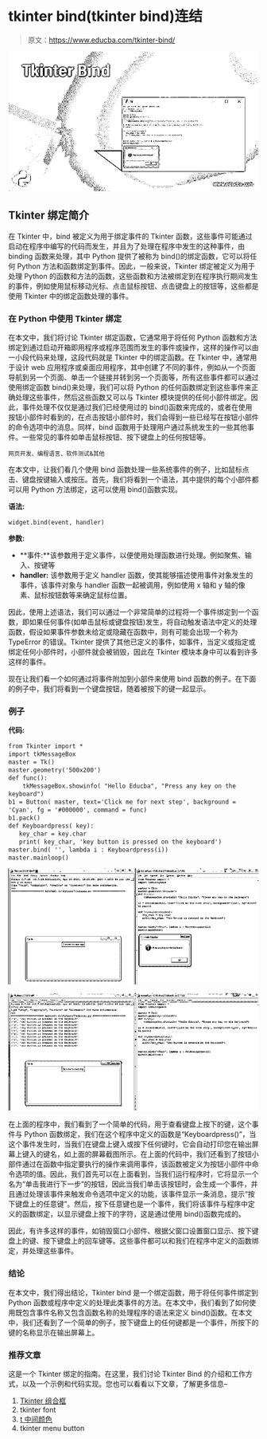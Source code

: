 # tkinter bind(tkinter bind)连结

> 原文：<https://www.educba.com/tkinter-bind/>

![Tkinter Bind](img/a47e83ae1de95785b3ba3f76ddf9a463.png)



## Tkinter 绑定简介

在 Tkinter 中，bind 被定义为用于绑定事件的 Tkinter 函数，这些事件可能通过启动在程序中编写的代码而发生，并且为了处理在程序中发生的这种事件，由 binding 函数来处理，其中 Python 提供了被称为 bind()的绑定函数，它可以将任何 Python 方法和函数绑定到事件。因此，一般来说，Tkinter 绑定被定义为用于处理 Python 的函数和方法的函数，这些函数和方法被绑定到在程序执行期间发生的事件，例如使用鼠标移动光标、点击鼠标按钮、点击键盘上的按钮等，这些都是使用 Tkinter 中的绑定函数处理的事件。

### 在 Python 中使用 Tkinter 绑定

在本文中，我们将讨论 Tkinter 绑定函数，它通常用于将任何 Python 函数和方法绑定到通过启动开箱即用程序或程序范围而发生的事件或操作，这样的操作可以由一小段代码来处理，这段代码就是 Tkinter 中的绑定函数。在 Tkinter 中，通常用于设计 web 应用程序或桌面应用程序，其中创建了不同的事件，例如从一个页面导航到另一个页面、单击一个链接并转到另一个页面等，所有这些事件都可以通过使用绑定函数 bind()来处理，我们可以将 Python 的任何函数绑定到这些事件来正确处理这些事件，然后这些函数又可以与 Tkinter 模块提供的任何小部件绑定。因此，事件处理不仅仅是通过我们已经使用过的 bind()函数来完成的，或者在使用按钮小部件时看到的，在点击按钮小部件时，我们会得到一些已经写在按钮小部件的命令选项中的消息。同样，bind 函数用于处理用户通过系统发生的一些其他事件。一些常见的事件如单击鼠标按钮、按下键盘上的任何按钮等。

<small>网页开发、编程语言、软件测试&其他</small>

在本文中，让我们看几个使用 bind 函数处理一些系统事件的例子，比如鼠标点击、键盘按键输入或按压。首先，我们将看到一个语法，其中提供的每个小部件都可以用 Python 方法绑定，这可以使用 bind()函数实现。

**语法:**

```
widget.bind(event, handler)
```

**参数:**

*   **事件:**该参数用于定义事件，以便使用处理函数进行处理。例如聚焦、输入、按键等
*   **handler:** 该参数用于定义 handler 函数，使其能够描述使用事件对象发生的事件，该事件对象与 handler 函数一起被调用，例如使用 x 轴和 y 轴的像素、鼠标按钮数等来确定鼠标位置。

因此，使用上述语法，我们可以通过一个非常简单的过程将一个事件绑定到一个函数，即如果任何事件(如单击鼠标或键盘按钮)发生，将自动触发语法中定义的处理函数，假设如果事件参数未给定或隐藏在函数中，则有可能会出现一个称为 TypeError 的错误。Tkinter 提供了其他已定义的事件，如<destroy>事件，当定义或指定或绑定任何小部件时，小部件就会被销毁，因此在 Tkinter 模块本身中可以看到许多这样的事件。</destroy>

现在让我们看一个如何通过将事件附加到小部件来使用 bind 函数的例子。在下面的例子中，我们将看到一个键盘按钮，随着被按下的键一起显示。

### 例子

**代码:**

```
from Tkinter import *
import tkMessageBox
master = Tk()
master.geometry('500x200') 
def func():
    tkMessageBox.showinfo( "Hello Educba", "Press any key on the keyboard")    
b1 = Button( master, text='Click me for next step', background = 'Cyan', fg = '#000000', command = func)
b1.pack()
def Keyboardpress( key):
   key_char = key.char
   print( key_char, 'key button is pressed on the keyboard')
master.bind( '', lambda i : Keyboardpress(i))
master.mainloop()
```

![tkinter bind 1-1](img/5ce16548851f9dd1de218f40a6600802.png)



![tkinter bind 1-2](img/bc20bfc8a62eecebd770333d36ed9c3f.png)



在上面的程序中，我们看到了一个简单的代码，用于查看键盘上按下的键，这个事件<key>与 Python 函数绑定，我们在这个程序中定义的函数是“Keyboardpress()”，当这个事件发生时，当我们在键盘上键入或按下任何键时，它会自动打印您在输出屏幕上键入的键名，如上面的屏幕截图所示。在上面的代码中，我们还看到了按钮小部件通过在函数中指定要执行的操作来调用事件，该函数被定义为按钮小部件中命令选项的值。因此，我们首先可以在上面看到，当我们运行程序时，它将显示一个名为“单击我进行下一步”的按钮，因此当我们单击该按钮时，会生成一个事件，并且通过处理该事件来触发命令选项中定义的功能，该事件显示一条消息，提示“按下键盘上的任意键”。然后，按下任意键也是一个事件<key>，我们将该事件与程序中定义的函数绑定，以显示键盘上按下的字符，这是通过使用 bind()函数完成的。</key></key>

因此，有许多这样的事件，如<destroy>销毁窗口小部件、<configure>根据父窗口设置窗口显示、<key>按下键盘上的键、<enter>按下键盘上的回车键等。这些事件都可以和我们在程序中定义的函数绑定，并处理这些事件。</enter></key></configure></destroy>

### 结论

在本文中，我们得出结论，Tkinter bind 是一个绑定函数，用于将任何事件绑定到 Python 函数或程序中定义的处理此类事件的方法。在本文中，我们看到了如何使用既包含事件名称又包含函数名称的处理程序的语法来定义 bind()函数。在本文中，我们还看到了一个简单的例子，按下键盘上的任何键都是一个事件，所按下的键的名称显示在输出屏幕上。

### 推荐文章

这是一个 Tkinter 绑定的指南。在这里，我们讨论 Tkinter Bind 的介绍和工作方式，以及一个示例和代码实现。您也可以看看以下文章，了解更多信息–

1.  [Tkinter 组合框](https://www.educba.com/tkinter-combobox/)
2.  tkinter font
3.  [t 中间颜色](https://www.educba.com/tkinter-colors/)
4.  tkinter menu button